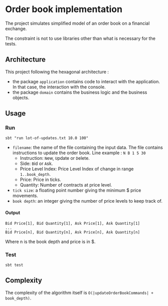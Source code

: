 # Order book implementation
The project simulates simplified model of an order book on a financial exchange.

The constraint is not to use libraries other than what is necessary for the tests.

## Architecture
This project following the hexagonal architecture :
- the package `application` contains code to interact with the application. In that case, the interaction with the console. 
- the package `domain` contains the business logic and the business objects.


## Usage

### Run
```
sbt "run lot-of-updates.txt 10.0 100"
```
- `filename`: the name of the file containing the input data. The file contains instructions to update the order book. Line example : `N B 1 5 30`
    - Instruction: `N`ew, `U`pdate or `D`elete.
    - Side: `B`id or `A`sk.
    - Price Level Index: Price Level Index of change in range `1..book_depth`.
    - Price: Price in ticks.
    - Quantity: Number of contracts at price level.
- `tick size`: a floating point number giving the minimum $ price movements.
- `book depth`: an integer giving the number of price levels to keep track of.

#### Output
```
Bid Price[1], Bid Quantity[1], Ask Price[1], Ask Quantity[1] 
... 
Bid Price[n], Bid Quantity[n], Ask Price[n], Ask Quantity[n]
```
Where n is the book depth and price is in $.


### Test
```
sbt test
```

## Complexity
The complexity of the algorithm itself is `O(|updateOrderBookCommands| + book_depth)`.